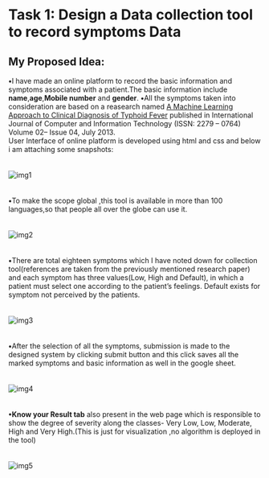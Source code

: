 # Task 1: Design a Data collection tool to record symptoms Data 

## My Proposed Idea:
<b>•</b>I have made an online platform to record the basic information and symptoms associated with a patient.The basic information include <b>name</b>,<b>age</b>,<b>Mobile number</b> and <b>gender</b>.
<b>•</b>All the symptoms taken into consideration are based on a reasearch named  [A Machine Learning Approach to Clinical Diagnosis of Typhoid Fever](https://core.ac.uk/download/pdf/190320358.pdf) published in International Journal of Computer and Information Technology (ISSN: 2279 – 0764) Volume 02– Issue 04, July 2013.<br>User Interface of online platform is developed using html and css and below i am attaching some snapshots:<br><br><br>
![img1](https://user-images.githubusercontent.com/56269029/163143143-5e39a699-f87c-4992-a8d6-059154efda6a.png)<br><br><br>
<b>•</b>To make the scope global ,this tool is available in  more than 100 languages,so that people all over the globe can use it.<br><br><br>
![img2](https://user-images.githubusercontent.com/56269029/163143521-5c87af31-385e-4c1b-815b-80d864e79fcd.png)<br><br><br>
 <b>•</b>There are total  eighteen symptoms which I have noted down for collection tool(references are taken from the previously mentioned  research paper)  and each symptom has three values(Low, High and Default), in which a patient must select one according to the patient’s feelings. Default exists for symptom not perceived by the patients. <br><br><br>
![img3](https://user-images.githubusercontent.com/56269029/163143572-f28c0d65-da2a-4065-b8e9-442a579032e1.png)
<br><br><br>
<b>•</b>After the selection of all the symptoms, submission is made to the designed system by clicking submit button and this click saves all the marked symptoms and basic information as well in the google sheet.<br><br><br>
![img4](https://user-images.githubusercontent.com/56269029/163145813-5e3ac255-5b1f-4573-a1e7-166594ac4717.png)
<br><br><br>
<b>•</b><b>Know your Result tab</b> also present in the web page which is responsible to show  the degree of severity  along the classes- Very Low, Low, Moderate, High and Very High.(This is just for visualization ,no algorithm is deployed in the tool)<br><br><br>
![img5](https://user-images.githubusercontent.com/56269029/163145929-2aa85ee2-8552-4711-ac13-d59ebc8b3338.png)
